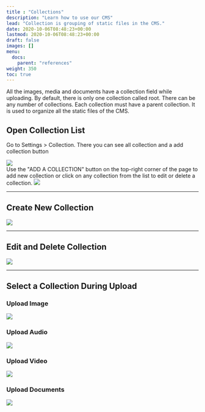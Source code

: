 ```yaml
---
title : "Collections"
description: "Learn how to use our CMS"
lead: "Collection is grouping of static files in the CMS."
date: 2020-10-06T08:48:23+00:00
lastmod: 2020-10-06T08:48:23+00:00
draft: false
images: []
menu:
  docs:
    parent: "references"
weight: 350
toc: true
---
```

All the images, media and documents have a collection field while uploading.
By default, there is only one collection called root. There can be any number of
collections. Each collection must have a parent collection. It is used to organize
all the static files of the CMS.

## Open Collection List

Go to Settings > Collection. There you can see all collection and a add collection button

<img src="/img/collections/collection-1.PNG">
<br>
Use the "ADD A COLLECTION" button on the top-right corner of the page to add new
collection or click on any collection from the list to edit or delete a collection.

<img src="/img/collections/collection-2.PNG">
<hr>

## Create New Collection

<img src="/img/collections/collection-3.PNG">
<hr>

## Edit and Delete Collection

<img src="/img/collections/collection-4.PNG">
<hr>

## Select a Collection During Upload

### Upload Image
<img src="/img/collections/collection-5.png">

### Upload Audio
<img src="/img/collections/collection-6.png">

### Upload Video
<img src="/img/collections/collection-7.png">

### Upload Documents
<img src="/img/collections/collection-8.png">
